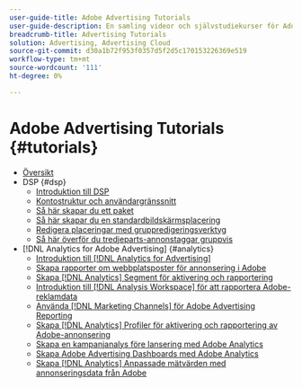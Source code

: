 ```yaml
---
user-guide-title: Adobe Advertising Tutorials
user-guide-description: En samling videor och självstudiekurser för Adobe-reklam.
breadcrumb-title: Advertising Tutorials
solution: Advertising, Advertising Cloud
source-git-commit: d30a1b72f953f0357d5f2d5c170153226369e519
workflow-type: tm+mt
source-wordcount: '111'
ht-degree: 0%

---
```



# Adobe Advertising Tutorials {#tutorials}

+ [Översikt](overview.md)
+ DSP {#dsp}
   + [Introduktion till DSP](/help/dsp/intro.md)
   + [Kontostruktur och användargränssnitt](/help/dsp/ui.md)
   + [Så här skapar du ett paket](/help/dsp/package-create.md)
   + [Så här skapar du en standardbildskärmsplacering](/help/dsp/placement-create.md)
   + [Redigera placeringar med gruppredigeringsverktyg](/help/dsp/bulk-edit-placement-tools.md)
   + [Så här överför du tredjeparts-annonstaggar gruppvis](/help/dsp/bulk-upload-third-party-ad-tags.md)
+ [!DNL Analytics for Adobe Advertising] {#analytics}
   + [Introduktion till [!DNL Analytics for Advertising]](/help/integrations/analytics/intro-a4adc.md)
   + [Skapa rapporter om webbplatsposter för annonsering i Adobe](/help/integrations/analytics/analytics-site-entry-a4adc.md)
   + [Skapa [!DNL Analytics] Segment för aktivering och rapportering](/help/integrations/analytics/analytics-segments-a4adc.md)
   + [Introduktion till [!DNL Analysis Workspace] för att rapportera Adobe-reklamdata](/help/integrations/analytics/analytics-analysis-workspace-a4adc.md)
   + [Använda [!DNL Marketing Channels] för Adobe Advertising Reporting](/help/integrations/analytics/analytics-reporting-a4adc.md)
   + [Skapa [!DNL Analytics] Profiler för aktivering och rapportering av Adobe-annonsering](/help/integrations/analytics/analytics-profiles-a4adc.md)
   + [Skapa en kampanjanalys före lansering med Adobe Analytics](/help/integrations/analytics/analytics-pre-launch-a4adc.md)
   + [Skapa Adobe Advertising Dashboards med Adobe Analytics](/help/integrations/analytics/analytics-dashboards-a4adc.md)
   + [Skapa [!DNL Analytics] Anpassade mätvärden med annonseringsdata från Adobe](/help/integrations/analytics/analytics-custom-metrics-a4adc.md)

<!-- Add to DSP chapter once the videos are complete:
  + [How to Create a Placement](/help/dsp/placement-create.md)
  + [Placement Targeting Capabilities](/help/dsp/placement-targeting.md)
  + [Audience Libraries and Applying Behavioral Targeting](/help/dsp/audience-libraries.md)
-->

<!-- If I move the "Analytics for Advertising chapter into a larger Integrations chapter, then I'll need to set up redirects by copying a CSV file into this repo and populating it for those legacy file names. -->